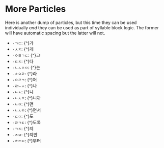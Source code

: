 # More Particles

Here is another dump of particles, but this time they can be used individually *and* they can be used as part of syllable block logic. The former will have automatic spacing but the latter will not.

- `-ㄱㄷ`: {^}가
- `-ㅅㅈ`: {^}게
- `-ㅇㄹㄱㄷ`: {^}고
- `-ㄷㅈ`: {^}다
- `-ㄴㅅㅈㅁ`: {^}는
- `-ㅎㅇㄹ`: {^}라
- `-ㅇㄹㄱ`: {^}어
- `-ㄹㄴㅅ`: {^}나
- `-ㄴㅅ`: {^}니
- `-ㄴㅅㅈ`: {^}니까
- `-ㄴㅁ`: {^}면
- `-ㄴㅅㅁ`: {^}면서
- `-ㄷㅁ`: {^}도
- `-ㄹㄱㄷ`: {^}도록
- `-ㄱㅈ`: {^}지
- `-ㅈㅁ`: {^}지만
- `-ㅎㄷㅂ`: {^}부터
